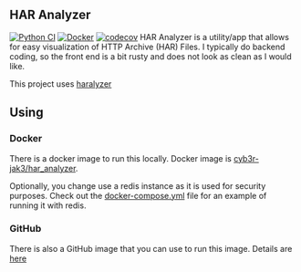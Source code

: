 HAR Analyzer
---
[![Python CI](https://github.com/Cyb3r-Jak3/HAR_Analyzer/actions/workflows/python.yml/badge.svg)](https://github.com/Cyb3r-Jak3/HAR_Analyzer/actions/workflows/python.yml) [![Docker](https://github.com/Cyb3r-Jak3/HAR_Analyzer/actions/workflows/docker.yml/badge.svg)](https://github.com/Cyb3r-Jak3/HAR_Analyzer/actions/workflows/docker.yml) [![codecov](https://codecov.io/gh/Cyb3r-Jak3/HAR_Analyzer/branch/main/graph/badge.svg?token=RGNWJU22RL)](https://codecov.io/gh/Cyb3r-Jak3/HAR_Analyzer) 
HAR Analyzer is a utility/app that allows for easy visualization of HTTP Archive (HAR) Files.
I typically do backend coding, so the front end is a bit rusty and does not look as clean as I would like.

This project uses [haralyzer](https://github.com/haralyzer/haralyzer)

## Using

### Docker

There is a docker image to run this locally. Docker image is [cyb3r-jak3/har_analyzer](https://hub.docker.com/repository/docker/cyb3rjak3/har_analyzer). 

Optionally, you change use a redis instance as it is used for security purposes. Check out the [docker-compose.yml](docker-compose.yml) file for an example of running it with redis.

### GitHub

There is also a GitHub image that you can use to run this image. Details are [here](https://github.com/users/Cyb3r-Jak3/packages/container/package/har_analyzer)